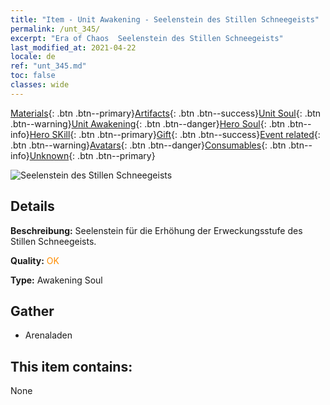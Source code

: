 ```yaml
---
title: "Item - Unit Awakening - Seelenstein des Stillen Schneegeists"
permalink: /unt_345/
excerpt: "Era of Chaos  Seelenstein des Stillen Schneegeists"
last_modified_at: 2021-04-22
locale: de
ref: "unt_345.md"
toc: false
classes: wide
---
```

 [Materials](/ItemsDE/){: .btn .btn--primary}[Artifacts](/ItemsDE/Artifacts/){: .btn .btn--success}[Unit Soul](/ItemsDE/UnitSoul/){: .btn .btn--warning}[Unit Awakening](/ItemsDE/UnitAwakening/){: .btn .btn--danger}[Hero Soul](/ItemsDE/HeroSoul/){: .btn .btn--info}[Hero SKill](/ItemsDE/HeroSkill/){: .btn .btn--primary}[Gift](/ItemsDE/Gift/){: .btn .btn--success}[Event related](/ItemsDE/Events/){: .btn .btn--warning}[Avatars](/ItemsDE/Avatars/){: .btn .btn--danger}[Consumables](/ItemsDE/Consumables/){: .btn .btn--info}[Unknown](/ItemsDE/Unknown/){: .btn .btn--primary}

 ![Seelenstein des Stillen Schneegeists](/images/u/tia_bingyuansu.jpg)

## Details
 **Beschreibung:** Seelenstein für die Erhöhung der Erweckungsstufe des Stillen Schneegeists.

 **Quality:** <span style="color: #FF8C00">OK</span>

 **Type:** Awakening Soul

## Gather

*    Arenaladen 

## This item contains:

  None

